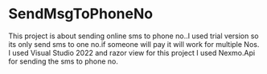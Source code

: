 # SendMsgToPhoneNo
This project is about sending online sms to phone no..I used trial version so its only send sms to one no.if someone will pay it will work for multiple Nos.
I used Visual Studio 2022 and razor view for this project
I used  Nexmo.Api for sending the sms to phone no.
